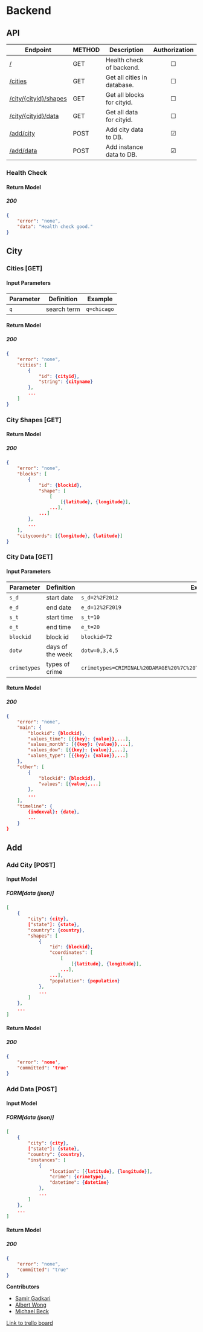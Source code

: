 # Backend

## API

| Endpoint | METHOD | Description | Authorization |
|---|---|---|:---:|
| [/](#health-check) | GET | Health check of backend. | &#9744; |
| [/cities](#cities-get) | GET | Get all cities in database. | &#9744; |
| [/city/{cityid}/shapes](#city-shapes-get) | GET | Get all blocks for cityid. | &#9744; |
| [/city/{cityid}/data](#city-data-get) | GET | Get all data for cityid. | &#9744; |
| [/add/city](#add-city-post) | POST | Add city data to DB. | &#9745; |
| [/add/data](#add-data-post) | POST | Add instance data to DB. | &#9745; |

### Health Check

#### Return Model

##### 200
```json
{
    "error": "none",
    "data": "Health check good."
}
```

## City

### Cities [GET]

#### Input Parameters

| Parameter | Definition | Example |
|---|---|---|
| `q` | search term | `q=chicago` |

#### Return Model

##### 200

```json
{
    "error": "none",
    "cities": [
        {
            "id": {cityid},
            "string": {cityname}
        },
        ...
    ]
}
```

### City Shapes [GET]

#### Return Model

##### 200

```json
{
    "error": "none",
    "blocks": [
        {
            "id": {blockid},
            "shape": [
                [
                    [{latitude}, {longitude}],
                ...],
            ...]
        },
        ...
    ],
    "citycoords": [{longitude}, {latitude}]
}
```

### City Data [GET]

#### Input Parameters

| Parameter | Definition | Example |
|---|---|---|
| `s_d` | start date | `s_d=2%2F2012` |
| `e_d` | end date | `e_d=12%2F2019` |
| `s_t` | start time | `s_t=10` |
| `e_t` | end time | `e_t=20` |
| `blockid` | block id | `blockid=72` |
| `dotw` | days of the week | `dotw=0,3,4,5` |
| `crimetypes` | types of crime | `crimetypes=CRIMINAL%20DAMAGE%20%7C%20TO%20VEHICLE,THEFT%20%7C%20FROM%20BUILDING` |

#### Return Model

##### 200

```json
{
    "error": "none",
    "main": {
        "blockid": {blockid},
        "values_time": [{{key}: {value}},...],
        "values_month": [{{key}: {value}},...],
        "values_dow": [{{key}: {value}},...],
        "values_type": [{{key}: {value}},...]
    },
    "other": [
        {
            "blockid": {blockid},
            "values": [{value},...]
        },
        ...
    ],
    "timeline": {
        {indexval}: {date},
        ...
    }
}
```

## Add

### Add City [POST]

#### Input Model

##### FORM[data (json)]

```json
[
    {
        "city": {city},
        ["state"]: {state},
        "country": {country},
        "shapes": [
            {
                "id": {blockid},
                "coordinates": [
                    [
                        [{latitude}, {longitude}],
                    ...],
                ...],
                "population": {population}
            },
            ...
        ]
    },
    ...
]
```

#### Return Model

##### 200

```json
{
    "error": 'none',
    "committed": 'true'
}
```

### Add Data [POST]

#### Input Model

##### FORM[data (json)]

```json
[
    {
        "city": {city},
        ["state"]: {state},
        "country": {country},
        "instances": [
            {
                "location": [{latitude}, {longitude}],
                "crime": {crimetype},
                "datetime": {datetime}
            },
            ...
        ]
    },
    ...
]
```

#### Return Model

##### 200

```json
{
    "error": "none",
    "committed": "true"
}
```

**Contributors**

- [Samir Gadkari](https://github.com/samirgadkari)
- [Albert Wong](http://github.com/albert-h-wong)
- [Michael Beck](http://github.com/brit228)

[Link to trello board](https://trello.com/b/VX0UcKdA/labs-12-crime-statistics)
